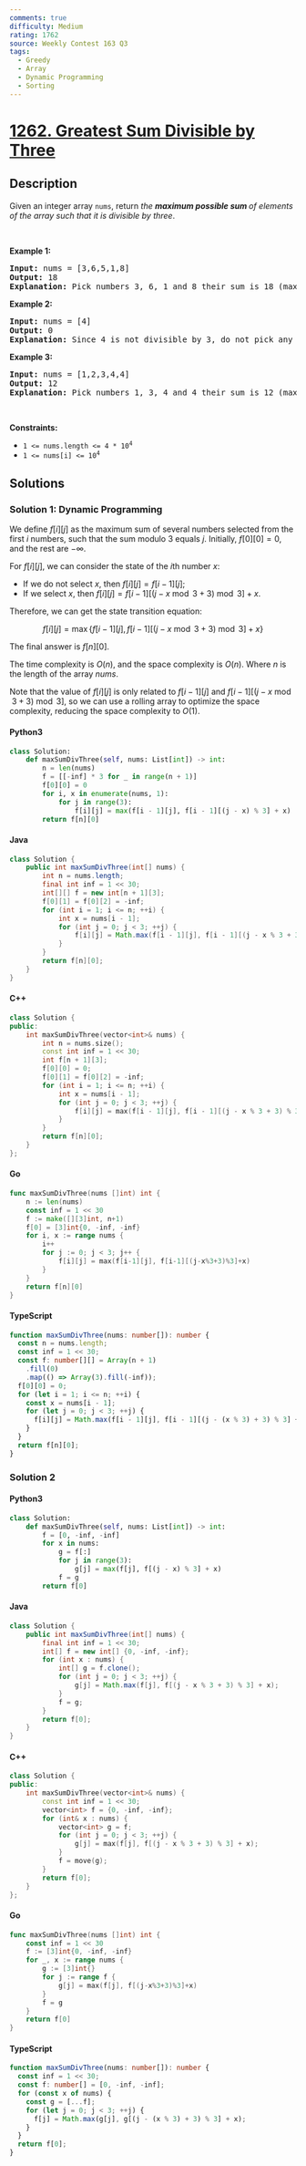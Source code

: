 ```yaml
---
comments: true
difficulty: Medium
rating: 1762
source: Weekly Contest 163 Q3
tags:
  - Greedy
  - Array
  - Dynamic Programming
  - Sorting
---
```


<!-- problem:start -->

# [1262. Greatest Sum Divisible by Three](https://leetcode.com/problems/greatest-sum-divisible-by-three)

## Description

<!-- description:start -->

<p>Given an integer array <code>nums</code>, return <em>the <strong>maximum possible sum </strong>of elements of the array such that it is divisible by three</em>.</p>

<p>&nbsp;</p>
<p><strong class="example">Example 1:</strong></p>

<pre>
<strong>Input:</strong> nums = [3,6,5,1,8]
<strong>Output:</strong> 18
<strong>Explanation:</strong> Pick numbers 3, 6, 1 and 8 their sum is 18 (maximum sum divisible by 3).</pre>

<p><strong class="example">Example 2:</strong></p>

<pre>
<strong>Input:</strong> nums = [4]
<strong>Output:</strong> 0
<strong>Explanation:</strong> Since 4 is not divisible by 3, do not pick any number.
</pre>

<p><strong class="example">Example 3:</strong></p>

<pre>
<strong>Input:</strong> nums = [1,2,3,4,4]
<strong>Output:</strong> 12
<strong>Explanation:</strong> Pick numbers 1, 3, 4 and 4 their sum is 12 (maximum sum divisible by 3).
</pre>

<p>&nbsp;</p>
<p><strong>Constraints:</strong></p>

<ul>
	<li><code>1 &lt;= nums.length &lt;= 4 * 10<sup>4</sup></code></li>
	<li><code>1 &lt;= nums[i] &lt;= 10<sup>4</sup></code></li>
</ul>

<!-- description:end -->

## Solutions

<!-- solution:start -->

### Solution 1: Dynamic Programming

We define $f[i][j]$ as the maximum sum of several numbers selected from the first $i$ numbers, such that the sum modulo $3$ equals $j$. Initially, $f[0][0]=0$, and the rest are $-\infty$.

For $f[i][j]$, we can consider the state of the $i$th number $x$:

- If we do not select $x$, then $f[i][j]=f[i-1][j]$;
- If we select $x$, then $f[i][j]=f[i-1][(j-x \bmod 3 + 3)\bmod 3]+x$.

Therefore, we can get the state transition equation:

$$
f[i][j]=\max\{f[i-1][j],f[i-1][(j-x \bmod 3 + 3)\bmod 3]+x\}
$$

The final answer is $f[n][0]$.

The time complexity is $O(n)$, and the space complexity is $O(n)$. Where $n$ is the length of the array $nums$.

Note that the value of $f[i][j]$ is only related to $f[i-1][j]$ and $f[i-1][(j-x \bmod 3 + 3)\bmod 3]$, so we can use a rolling array to optimize the space complexity, reducing the space complexity to $O(1)$.

<!-- tabs:start -->

#### Python3

```python
class Solution:
    def maxSumDivThree(self, nums: List[int]) -> int:
        n = len(nums)
        f = [[-inf] * 3 for _ in range(n + 1)]
        f[0][0] = 0
        for i, x in enumerate(nums, 1):
            for j in range(3):
                f[i][j] = max(f[i - 1][j], f[i - 1][(j - x) % 3] + x)
        return f[n][0]
```

#### Java

```java
class Solution {
    public int maxSumDivThree(int[] nums) {
        int n = nums.length;
        final int inf = 1 << 30;
        int[][] f = new int[n + 1][3];
        f[0][1] = f[0][2] = -inf;
        for (int i = 1; i <= n; ++i) {
            int x = nums[i - 1];
            for (int j = 0; j < 3; ++j) {
                f[i][j] = Math.max(f[i - 1][j], f[i - 1][(j - x % 3 + 3) % 3] + x);
            }
        }
        return f[n][0];
    }
}
```

#### C++

```cpp
class Solution {
public:
    int maxSumDivThree(vector<int>& nums) {
        int n = nums.size();
        const int inf = 1 << 30;
        int f[n + 1][3];
        f[0][0] = 0;
        f[0][1] = f[0][2] = -inf;
        for (int i = 1; i <= n; ++i) {
            int x = nums[i - 1];
            for (int j = 0; j < 3; ++j) {
                f[i][j] = max(f[i - 1][j], f[i - 1][(j - x % 3 + 3) % 3] + x);
            }
        }
        return f[n][0];
    }
};
```

#### Go

```go
func maxSumDivThree(nums []int) int {
	n := len(nums)
	const inf = 1 << 30
	f := make([][3]int, n+1)
	f[0] = [3]int{0, -inf, -inf}
	for i, x := range nums {
		i++
		for j := 0; j < 3; j++ {
			f[i][j] = max(f[i-1][j], f[i-1][(j-x%3+3)%3]+x)
		}
	}
	return f[n][0]
}
```

#### TypeScript

```ts
function maxSumDivThree(nums: number[]): number {
  const n = nums.length;
  const inf = 1 << 30;
  const f: number[][] = Array(n + 1)
    .fill(0)
    .map(() => Array(3).fill(-inf));
  f[0][0] = 0;
  for (let i = 1; i <= n; ++i) {
    const x = nums[i - 1];
    for (let j = 0; j < 3; ++j) {
      f[i][j] = Math.max(f[i - 1][j], f[i - 1][(j - (x % 3) + 3) % 3] + x);
    }
  }
  return f[n][0];
}
```

<!-- tabs:end -->

<!-- solution:end -->

<!-- solution:start -->

### Solution 2

<!-- tabs:start -->

#### Python3

```python
class Solution:
    def maxSumDivThree(self, nums: List[int]) -> int:
        f = [0, -inf, -inf]
        for x in nums:
            g = f[:]
            for j in range(3):
                g[j] = max(f[j], f[(j - x) % 3] + x)
            f = g
        return f[0]
```

#### Java

```java
class Solution {
    public int maxSumDivThree(int[] nums) {
        final int inf = 1 << 30;
        int[] f = new int[] {0, -inf, -inf};
        for (int x : nums) {
            int[] g = f.clone();
            for (int j = 0; j < 3; ++j) {
                g[j] = Math.max(f[j], f[(j - x % 3 + 3) % 3] + x);
            }
            f = g;
        }
        return f[0];
    }
}
```

#### C++

```cpp
class Solution {
public:
    int maxSumDivThree(vector<int>& nums) {
        const int inf = 1 << 30;
        vector<int> f = {0, -inf, -inf};
        for (int& x : nums) {
            vector<int> g = f;
            for (int j = 0; j < 3; ++j) {
                g[j] = max(f[j], f[(j - x % 3 + 3) % 3] + x);
            }
            f = move(g);
        }
        return f[0];
    }
};
```

#### Go

```go
func maxSumDivThree(nums []int) int {
	const inf = 1 << 30
	f := [3]int{0, -inf, -inf}
	for _, x := range nums {
		g := [3]int{}
		for j := range f {
			g[j] = max(f[j], f[(j-x%3+3)%3]+x)
		}
		f = g
	}
	return f[0]
}
```

#### TypeScript

```ts
function maxSumDivThree(nums: number[]): number {
  const inf = 1 << 30;
  const f: number[] = [0, -inf, -inf];
  for (const x of nums) {
    const g = [...f];
    for (let j = 0; j < 3; ++j) {
      f[j] = Math.max(g[j], g[(j - (x % 3) + 3) % 3] + x);
    }
  }
  return f[0];
}
```

<!-- tabs:end -->

<!-- solution:end -->

<!-- problem:end -->
